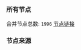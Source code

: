 ### 所有节点
合并节点总数: `1996`
[节点链接](https://raw.githubusercontent.com/rzhy1/11/master/sub/sub_merge_base64.txt)

### 节点来源
